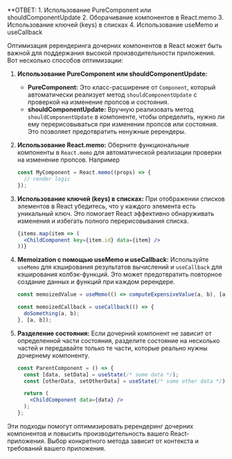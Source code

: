 **ОТВЕТ: 
	1. Использование PureComponent или shouldComponentUpdate
	2. Оборачивание компонентов в React.memo
	3. Использование ключей (keys) в списках
	4. Использование useMemo и useCallback

Оптимизация ререндеринга дочерних компонентов в React может быть важной для поддержания высокой производительности приложения. Вот несколько способов оптимизации:

1. **Использование PureComponent или shouldComponentUpdate:**
   - **PureComponent:** Это класс-расширение от `Component`, который автоматически реализует метод `shouldComponentUpdate` с проверкой на изменение пропсов и состояния.
   - **shouldComponentUpdate:** Вручную реализовать метод `shouldComponentUpdate` в компоненте, чтобы определить, нужно ли ему перерисовываться при изменении пропсов или состояния. Это позволяет предотвратить ненужные ререндеры.

2. **Использование React.memo:**
   Оберните функциональные компоненты в `React.memo` для автоматической реализации проверки на изменение пропсов. Например
   ```jsx
   const MyComponent = React.memo((props) => {
     // render logic
   });
   ```
3. **Использование ключей (keys) в списках:**
   При отображении списков элементов в React убедитесь, что у каждого элемента есть уникальный ключ. Это помогает React эффективно обнаруживать изменения и избегать полного перерисовывания списка.
   ```jsx
   {items.map(item => (
     <ChildComponent key={item.id} data={item} />
   ))}
   ```
4. **Memoization с помощью useMemo и useCallback:**
   Используйте `useMemo` для кэширования результатов вычислений и `useCallback` для кэширования колбэк-функций. Это может предотвратить повторное создание данных и функций при каждом ререндере.
   ```jsx
   const memoizedValue = useMemo(() => computeExpensiveValue(a, b), [a, b]);

   const memoizedCallback = useCallback(() => {
     doSomething(a, b);
   }, [a, b]);
   ```
5. **Разделение состояния:**
   Если дочерний компонент не зависит от определенной части состояния, разделите состояние на несколько частей и передавайте только те части, которые реально нужны дочернему компоненту.
   ```jsx
   const ParentComponent = () => {
     const [data, setData] = useState(/* some data */);
     const [otherData, setOtherData] = useState(/* some other data */);

     return (
       <ChildComponent data={data} />
     );
   };
   ```

Эти подходы помогут оптимизировать ререндеринг дочерних компонентов и повысить производительность вашего React-приложения. Выбор конкретного метода зависит от контекста и требований вашего приложения.